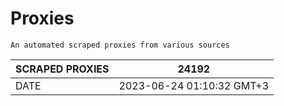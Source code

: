 # Proxies
    An automated scraped proxies from various sources

| SCRAPED PROXIES | 24192            |
|-----------------|---------------------------|
| DATE            | 2023-06-24 01:10:32 GMT+3          |